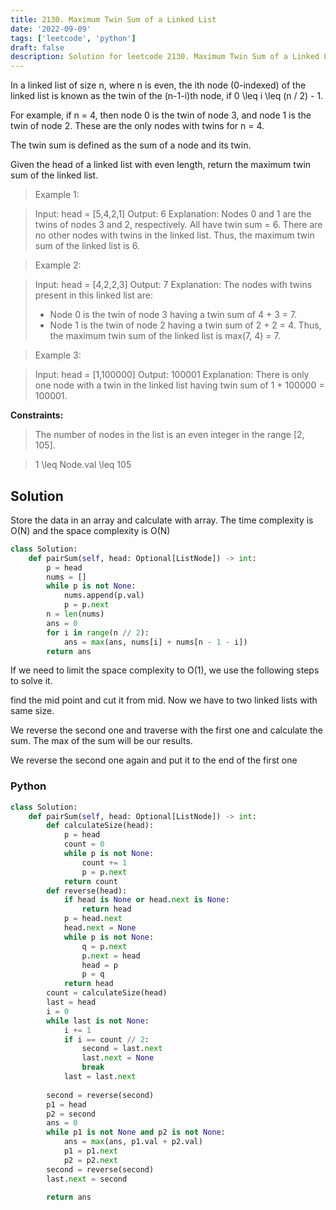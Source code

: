 ```yaml
---
title: 2130. Maximum Twin Sum of a Linked List
date: '2022-09-09'
tags: ['leetcode', 'python']
draft: false
description: Solution for leetcode 2130. Maximum Twin Sum of a Linked List
---
```



In a linked list of size n, where n is even, the ith node (0-indexed) of the linked list is known as the twin of the (n-1-i)th node, if 0 <TeX>\leq</TeX> i <TeX>\leq</TeX> (n / 2) - 1.

For example, if n <TeX>=</TeX> 4, then node 0 is the twin of node 3, and node 1 is the twin of node 2. These are the only nodes with twins for n <TeX>=</TeX> 4.

The twin sum is defined as the sum of a node and its twin.

Given the head of a linked list with even length, return the maximum twin sum of the linked list.

 > Example 1:

 > Input: head <TeX>=</TeX> [5,4,2,1]
 > Output: 6
 > Explanation:
 > Nodes 0 and 1 are the twins of nodes 3 and 2, respectively. All have twin sum <TeX>=</TeX> 6.
 > There are no other nodes with twins in the linked list.
 > Thus, the maximum twin sum of the linked list is 6. 

 > Example 2:

 > Input: head <TeX>=</TeX> [4,2,2,3]
 > Output: 7
 > Explanation:
 > The nodes with twins present in this linked list are:
 > - Node 0 is the twin of node 3 having a twin sum of 4 + 3 <TeX>=</TeX> 7.
 > - Node 1 is the twin of node 2 having a twin sum of 2 + 2 <TeX>=</TeX> 4.
 > Thus, the maximum twin sum of the linked list is max(7, 4) <TeX>=</TeX> 7. 

 > Example 3:

 > Input: head <TeX>=</TeX> [1,100000]
 > Output: 100001
 > Explanation:
 > There is only one node with a twin in the linked list having twin sum of 1 + 100000 <TeX>=</TeX> 100001.

**Constraints:**

 > The number of nodes in the list is an even integer in the range [2, 105].

 > 1 <TeX>\leq</TeX> Node.val <TeX>\leq</TeX> 105

## Solution
Store the data in an array and calculate with array. The time complexity is O(N) and the space complexity is O(N)
```python
class Solution:
    def pairSum(self, head: Optional[ListNode]) -> int:
        p = head
        nums = []
        while p is not None:
            nums.append(p.val)
            p = p.next
        n = len(nums)
        ans = 0
        for i in range(n // 2):
            ans = max(ans, nums[i] + nums[n - 1 - i])
        return ans
```
If we need to limit the space complexity to O(1), we use the following steps to solve it. 

find the mid point and cut it from mid. Now we have to two linked lists with same size. 

We reverse the second one and traverse with the first one and calculate the sum. The max of the sum will be our results. 

We reverse the second one again and put it to the end of the first one

### Python
```python
class Solution:
    def pairSum(self, head: Optional[ListNode]) -> int:
        def calculateSize(head):
            p = head
            count = 0
            while p is not None:
                count += 1
                p = p.next
            return count
        def reverse(head):
            if head is None or head.next is None:
                return head
            p = head.next
            head.next = None
            while p is not None:
                q = p.next
                p.next = head
                head = p
                p = q
            return head
        count = calculateSize(head)
        last = head
        i = 0
        while last is not None:
            i += 1
            if i == count // 2:
                second = last.next
                last.next = None
                break
            last = last.next
        
        second = reverse(second)
        p1 = head
        p2 = second
        ans = 0
        while p1 is not None and p2 is not None:
            ans = max(ans, p1.val + p2.val)
            p1 = p1.next
            p2 = p2.next
        second = reverse(second)
        last.next = second

        return ans
```
